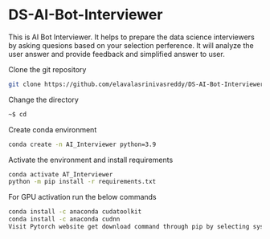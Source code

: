 # DS-AI-Bot-Interviewer
This is AI Bot Interviewer. It helps to prepare the data science interviewers by asking quesions based on your selection perference. It will analyze the user answer and provide feedback and simplified answer to user.


Clone the git repository
```bash
git clone https://github.com/elavalasrinivasreddy/DS-AI-Bot-Interviewer.git
```
Change the directory
```bash
~$ cd
```
Create conda environment
```bash
conda create -n AI_Interviewer python=3.9
```
Activate the environment and install requirements
```bash
conda activate AT_Interviewer
python -m pip install -r requirements.txt
```
For GPU activation run the below commands 
```bash
conda install -c anaconda cudatoolkit
conda install -c anaconda cudnn
Visit Pytorch website get download command through pip by selecting system configurations
```

```bash

```

```bash

```

```bash

```

```bash

```

```bash

```